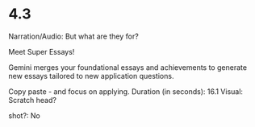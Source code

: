 # 4.3

Narration/Audio: But what are they for?

Meet Super Essays! 

Gemini merges your foundational essays and achievements to generate new essays tailored to new application questions. 

Copy paste - and focus on applying.
Duration (in seconds): 16.1
Visual: Scratch head? 


shot?: No